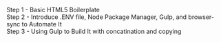Step 1 - Basic HTML5 Boilerplate<br>
Step 2 - Introduce .ENV file, Node Package Manager, Gulp, and browser-sync to Automate It<br>
Step 3 - Using Gulp to Build It with concatination and copying<br>

